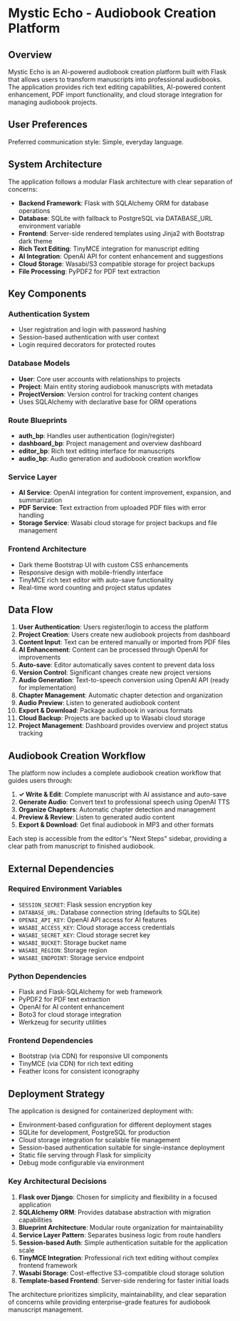 # Mystic Echo - Audiobook Creation Platform

## Overview

Mystic Echo is an AI-powered audiobook creation platform built with Flask that allows users to transform manuscripts into professional audiobooks. The application provides rich text editing capabilities, AI-powered content enhancement, PDF import functionality, and cloud storage integration for managing audiobook projects.

## User Preferences

Preferred communication style: Simple, everyday language.

## System Architecture

The application follows a modular Flask architecture with clear separation of concerns:

- **Backend Framework**: Flask with SQLAlchemy ORM for database operations
- **Database**: SQLite with fallback to PostgreSQL via DATABASE_URL environment variable
- **Frontend**: Server-side rendered templates using Jinja2 with Bootstrap dark theme
- **Rich Text Editing**: TinyMCE integration for manuscript editing
- **AI Integration**: OpenAI API for content enhancement and suggestions
- **Cloud Storage**: Wasabi/S3 compatible storage for project backups
- **File Processing**: PyPDF2 for PDF text extraction

## Key Components

### Authentication System
- User registration and login with password hashing
- Session-based authentication with user context
- Login required decorators for protected routes

### Database Models
- **User**: Core user accounts with relationships to projects
- **Project**: Main entity storing audiobook manuscripts with metadata
- **ProjectVersion**: Version control for tracking content changes
- Uses SQLAlchemy with declarative base for ORM operations

### Route Blueprints
- **auth_bp**: Handles user authentication (login/register)
- **dashboard_bp**: Project management and overview dashboard
- **editor_bp**: Rich text editing interface for manuscripts
- **audio_bp**: Audio generation and audiobook creation workflow

### Service Layer
- **AI Service**: OpenAI integration for content improvement, expansion, and summarization
- **PDF Service**: Text extraction from uploaded PDF files with error handling
- **Storage Service**: Wasabi cloud storage for project backups and file management

### Frontend Architecture
- Dark theme Bootstrap UI with custom CSS enhancements
- Responsive design with mobile-friendly interface
- TinyMCE rich text editor with auto-save functionality
- Real-time word counting and project status updates

## Data Flow

1. **User Authentication**: Users register/login to access the platform
2. **Project Creation**: Users create new audiobook projects from dashboard
3. **Content Input**: Text can be entered manually or imported from PDF files
4. **AI Enhancement**: Content can be processed through OpenAI for improvements
5. **Auto-save**: Editor automatically saves content to prevent data loss
6. **Version Control**: Significant changes create new project versions
7. **Audio Generation**: Text-to-speech conversion using OpenAI API (ready for implementation)
8. **Chapter Management**: Automatic chapter detection and organization
9. **Audio Preview**: Listen to generated audiobook content
10. **Export & Download**: Package audiobook in various formats
11. **Cloud Backup**: Projects are backed up to Wasabi cloud storage
12. **Project Management**: Dashboard provides overview and project status tracking

## Audiobook Creation Workflow

The platform now includes a complete audiobook creation workflow that guides users through:

1. **✓ Write & Edit**: Complete manuscript with AI assistance and auto-save
2. **Generate Audio**: Convert text to professional speech using OpenAI TTS
3. **Organize Chapters**: Automatic chapter detection and management
4. **Preview & Review**: Listen to generated audio content
5. **Export & Download**: Get final audiobook in MP3 and other formats

Each step is accessible from the editor's "Next Steps" sidebar, providing a clear path from manuscript to finished audiobook.

## External Dependencies

### Required Environment Variables
- `SESSION_SECRET`: Flask session encryption key
- `DATABASE_URL`: Database connection string (defaults to SQLite)
- `OPENAI_API_KEY`: OpenAI API access for AI features
- `WASABI_ACCESS_KEY`: Cloud storage access credentials
- `WASABI_SECRET_KEY`: Cloud storage secret key
- `WASABI_BUCKET`: Storage bucket name
- `WASABI_REGION`: Storage region
- `WASABI_ENDPOINT`: Storage service endpoint

### Python Dependencies
- Flask and Flask-SQLAlchemy for web framework
- PyPDF2 for PDF text extraction
- OpenAI for AI content enhancement
- Boto3 for cloud storage integration
- Werkzeug for security utilities

### Frontend Dependencies
- Bootstrap (via CDN) for responsive UI components
- TinyMCE (via CDN) for rich text editing
- Feather Icons for consistent iconography

## Deployment Strategy

The application is designed for containerized deployment with:

- Environment-based configuration for different deployment stages
- SQLite for development, PostgreSQL for production
- Cloud storage integration for scalable file management
- Session-based authentication suitable for single-instance deployment
- Static file serving through Flask for simplicity
- Debug mode configurable via environment

### Key Architectural Decisions

1. **Flask over Django**: Chosen for simplicity and flexibility in a focused application
2. **SQLAlchemy ORM**: Provides database abstraction with migration capabilities
3. **Blueprint Architecture**: Modular route organization for maintainability
4. **Service Layer Pattern**: Separates business logic from route handlers
5. **Session-based Auth**: Simple authentication suitable for the application scale
6. **TinyMCE Integration**: Professional rich text editing without complex frontend framework
7. **Wasabi Storage**: Cost-effective S3-compatible cloud storage solution
8. **Template-based Frontend**: Server-side rendering for faster initial loads

The architecture prioritizes simplicity, maintainability, and clear separation of concerns while providing enterprise-grade features for audiobook manuscript management.